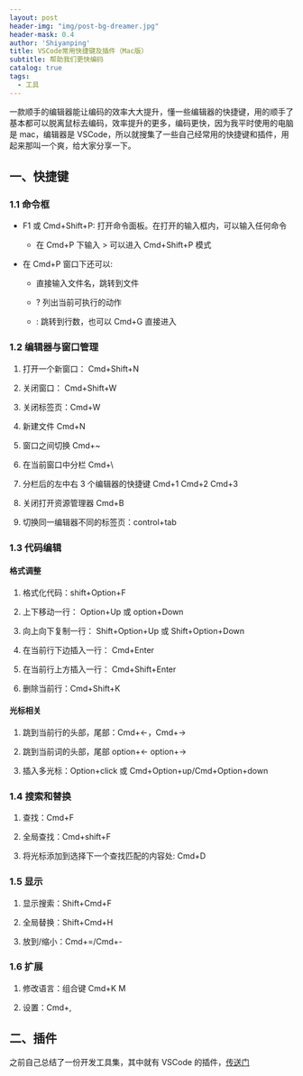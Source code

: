 ```yaml
---
layout: post
header-img: "img/post-bg-dreamer.jpg"
header-mask: 0.4
author: 'Shiyanping'
title: VSCode常用快捷键及插件（Mac版）
subtitle: 帮助我们更快编码
catalog: true
tags: 
  - 工具
---
```


一款顺手的编辑器能让编码的效率大大提升，懂一些编辑器的快捷键，用的顺手了基本都可以脱离鼠标去编码，效率提升的更多，编码更快，因为我平时使用的电脑是 mac，编辑器是 VSCode，所以就搜集了一些自己经常用的快捷键和插件，用起来那叫一个爽，给大家分享一下。

## 一、快捷键

### 1.1 命令框

- F1 或 Cmd+Shift+P: 打开命令面板。在打开的输入框内，可以输入任何命令

  - 在 Cmd+P 下输入 > 可以进入 Cmd+Shift+P 模式

- 在 Cmd+P 窗口下还可以:

  - 直接输入文件名，跳转到文件

  - ? 列出当前可执行的动作

  - : 跳转到行数，也可以 Cmd+G 直接进入

<!-- more -->

### 1.2 编辑器与窗口管理

1. 打开一个新窗口： Cmd+Shift+N

2. 关闭窗口： Cmd+Shift+W

3. 关闭标签页：Cmd+W

4. 新建文件 Cmd+N

5. 窗口之间切换 Cmd+~

6. 在当前窗口中分栏 Cmd+\

7. 分栏后的左中右 3 个编辑器的快捷键 Cmd+1 Cmd+2 Cmd+3

8. 关闭打开资源管理器 Cmd+B

9. 切换同一编辑器不同的标签页：control+tab

### 1.3 代码编辑

#### 格式调整

1. 格式化代码：shift+Option+F

2. 上下移动一行： Option+Up 或 option+Down

3. 向上向下复制一行： Shift+Option+Up 或 Shift+Option+Down

4. 在当前行下边插入一行： Cmd+Enter

5. 在当前行上方插入一行： Cmd+Shift+Enter

6. 删除当前行：Cmd+Shift+K

#### 光标相关

1. 跳到当前行的头部，尾部：Cmd+←，Cmd+→

2. 跳到当前词的头部，尾部 option+← option+→

3. 插入多光标：Option+click 或 Cmd+Option+up/Cmd+Option+down

### 1.4 搜索和替换

1. 查找：Cmd+F

2. 全局查找：Cmd+shift+F

3. 将光标添加到选择下一个查找匹配的内容处: Cmd+D

### 1.5 显示

1. 显示搜索：Shift+Cmd+F

2. 全局替换：Shift+Cmd+H

3. 放到/缩小：Cmd+=/Cmd+-

### 1.6 扩展

1. 修改语言：组合键 Cmd+K M

2. 设置：Cmd+,

## 二、插件

之前自己总结了一份开发工具集，其中就有 VSCode 的插件，[传送门](https://www.shiyanping.top/fe-tool/vscode/)
